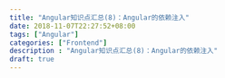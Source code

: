 ```yaml
---
title: "Angular知识点汇总(8)：Angular的依赖注入"
date: 2018-11-07T22:27:52+08:00
tags: ["Angular"]
categories: ["Frontend"]
description : "Angular知识点汇总(8)：Angular的依赖注入"
draft: true
---
```


